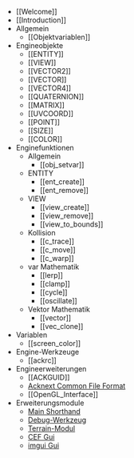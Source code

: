 - [[Welcome]]
- [[Introduction]]
- Allgemein
	- [[Objektvariablen]]
- Engineobjekte
	- [[ENTITY]]
	- [[VIEW]]
	- [[VECTOR2]]
	- [[VECTOR]]
	- [[VECTOR4]]
	- [[QUATERNION]]
	- [[MATRIX]]
	- [[UVCOORD]]
	- [[POINT]]
	- [[SIZE]]
	- [[COLOR]]
- Enginefunktionen
	- Allgemein
		- [[obj_setvar]]
	- ENTITY
		- [[ent_create]]
		- [[ent_remove]]
	- VIEW
		- [[view_create]]
		- [[view_remove]]
		- [[view_to_bounds]]
	- Kollision
		- [[c_trace]]
		- [[c_move]]
		- [[c_warp]]
	- var Mathematik
		- [[lerp]]
		- [[clamp]]
		- [[cycle]]
		- [[oscillate]]
	- Vektor Mathematik
		- [[vector]]
		- [[vec_clone]]
- Variablen
	- [[screen_color]]
- Engine-Werkzeuge
	- [[ackrc]]
- Engineerweiterungen
	- [[ACKGUID]]
	- <a href="acknext-common-format.htm" target="content">Acknext Common File Format</a>
	- [[OpenGL_Interface]]
- Erweiterungsmodule
	- <a href="ext-main.htm" target="content"> Main Shorthand</a>
	- <a href="ext-default.htm" target="content"> Debug-Werkzeug</a>
	- <a href="terrain-module.htm" target="content"> Terrain-Modul</a>
	- <a href="gui-cef.htm" target="content"> CEF Gui</a>
	- <a href="gui-imgui.htm" target="content"> imgui Gui</a>